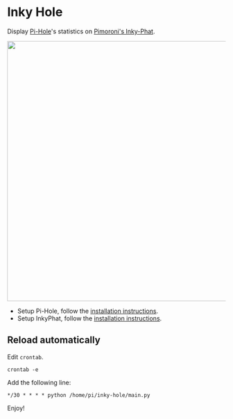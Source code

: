 # Inky Hole

Display [Pi-Hole](https://pi-hole.net)'s statistics on [Pimoroni's Inky-Phat](https://github.com/pimoroni/inky-phat/issues).

<img src='https://raw.githubusercontent.com/neauoire/inky-hole/master/PREVIEW.jpg?v=1' width="600"/>

- Setup Pi-Hole, follow the [installation instructions](https://learn.adafruit.com/pi-hole-ad-blocker-with-pi-zero-w/install-pi-hole).
- Setup InkyPhat, follow the [installation instructions](https://learn.pimoroni.com/tutorial/sandyj/getting-started-with-inky-phat).

## Reload automatically


Edit `crontab`. 

```
crontab -e
```

Add the following line:

```
*/30 * * * * python /home/pi/inky-hole/main.py
```

Enjoy!